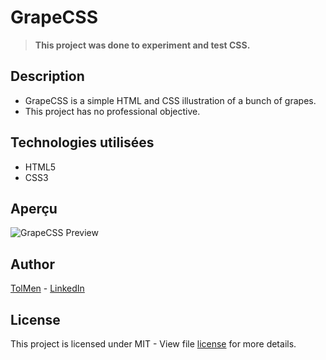 # GrapeCSS

> **This project was done to experiment and test CSS.**

## Description

- GrapeCSS is a simple HTML and CSS illustration of a bunch of grapes.
- This project has no professional objective.

## Technologies utilisées

- HTML5
- CSS3

## Aperçu

![GrapeCSS Preview](screenshot.png)

## Author

[TolMen](https://github.com/TolMen) - [LinkedIn](https://www.linkedin.com/in/jessyfrachisse/)

## License

This project is licensed under MIT - View file [license](LICENSE) for more details.
